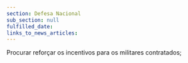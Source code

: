```yaml
---
section: Defesa Nacional
sub_section: null
fulfilled_date:
links_to_news_articles:
---
```


Procurar reforçar os incentivos para os militares contratados;